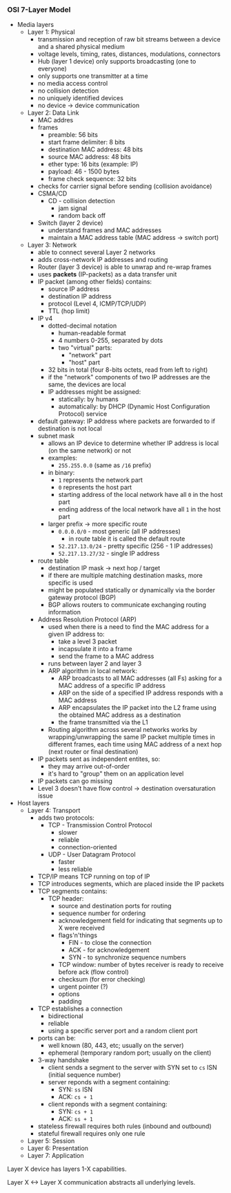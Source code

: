 ### OSI 7-Layer Model

- Media layers
  - Layer 1: Physical
    - transmission and reception of raw bit streams between a device and a shared physical medium
    - voltage levels, timing, rates, distances, modulations, connectors
    - Hub (layer 1 device) only supports broadcasting (one to everyone)
    - only supports one transmitter at a time
    - no media access control
    - no collision detection
    - no uniquely identified devices
    - no device -> device communication
  - Layer 2: Data Link
    - MAC addres
    - frames
      - preamble: 56 bits
      - start frame delimiter: 8 bits
      - destination MAC address: 48 bits
      - source MAC address: 48 bits
      - ether type: 16 bits (example: IP)
      - payload: 46 - 1500 bytes
      - frame check sequence: 32 bits
    - checks for carrier signal before sending (collision avoidance)
    - CSMA/CD
      - CD - collision detection
        - jam signal
        - random back off
    - Switch (layer 2 device)
      - understand frames and MAC addresses
      - maintain a MAC address table (MAC address -> switch port)
  - Layer 3: Network
    - able to connect several Layer 2 networks
    - adds cross-network IP addresses and routing
    - Router (layer 3 device) is able to unwrap and re-wrap frames
    - uses **packets** (IP-packets) as a data transfer unit
    - IP packet (among other fields) contains:
      - source IP address
      - destination IP address
      - protocol (Level 4, ICMP/TCP/UDP)
      - TTL (hop limit)
    - IP v4
      - dotted-decimal notation
        - human-readable format
        - 4 numbers 0-255, separated by dots
        - two "virtual" parts:
          - "network" part
          - "host" part
      - 32 bits in total (four 8-bits octets, read from left to right)
      - if the "network" components of two IP addresses are the same, the devices are local
      - IP addresses might be assigned:
        - statically: by humans
        - automatically: by DHCP (Dynamic Host Configuration Protocol) service
    - default gateway: IP address where packets are forwarded to if destination is not local
    - subnet mask
      - allows an IP device to determine whether IP address is local (on the same network) or not
      - examples:
        - `255.255.0.0` (same as `/16` prefix)
      - in binary:
        - `1` represents the network part
        - `0` represents the host part
        - starting address of the local network have all `0` in the host part
        - ending address of the local network have all `1` in the host part
      - larger prefix -> more specific route
        - `0.0.0.0/0` - most generic (all IP addresses)
          - in route table it is called the default route
        - `52.217.13.0/24` - pretty specific (256 - 1 IP addresses)
        - `52.217.13.27/32` - single IP address
    - route table
      - destination IP mask -> next hop / target
      - if there are multiple matching destination masks, more specific is used
      - might be populated statically or dynamically via the border gateway protocol (BGP)
      - BGP allows routers to communicate exchanging routing information
    - Address Resolution Protocol (ARP)
      - used when there is a need to find the MAC address for a given IP address to:
        - take a level 3 packet
        - incapsulate it into a frame
        - send the frame to a MAC address
      - runs between layer 2 and layer 3
      - ARP algorithm in local network:
        - ARP broadcasts to all MAC addresses (all Fs) asking for a MAC address of a specific IP address
        - ARP on the side of a specified IP address responds with a MAC address
        - ARP encapsulates the IP packet into the L2 frame using the obtained MAC address as a destination
        - the frame transmitted via the L1
      - Routing algorithm across several networks works by wrapping/unwrapping the same IP packet multiple times in different frames, each time using MAC address of a next hop (next router or final destination)
    - IP packets sent as independent entites, so:
      - they may arrive out-of-order
      - it's hard to "group" them on an application level
    - IP packets can go missing
    - Level 3 doesn't have flow control -> destination oversaturation issue
- Host layers
  - Layer 4: Transport
    - adds two protocols:
      - TCP - Transmission Control Protocol
        - slower
        - reliable
        - connection-oriented
      - UDP - User Datagram Protocol
        - faster
        - less reliable
    - TCP/IP means TCP running on top of IP
    - TCP introduces segments, which are placed inside the IP packets
    - TCP segments contains:
      - TCP header:
        - source and destination ports for routing
        - sequence number for ordering
        - acknowledgement field for indicating that segments up to X were received
        - flags'n'things
          - FIN - to close the connection
          - ACK - for acknowledgement
          - SYN - to synchronize sequence numbers
        - TCP window: number of bytes receiver is ready to receive before ack (flow control)
        - checksum (for error checking)
        - urgent pointer (?)
        - options
        - padding
    - TCP establishes a connection
      - bidirectional
      - reliable
      - using a specific server port and a random client port
    - ports can be:
      - well known (80, 443, etc; usually on the server)
      - ephemeral (temporary random port; usually on the client)
    - 3-way handshake
      - client sends a segment to the server with SYN set to `cs` ISN (initial sequence number)
      - server reponds with a segment containing:
        - SYN: `ss` ISN
        - ACK: `cs + 1`
      - client reponds with a segment containing:
        - SYN: `cs + 1`
        - ACK: `ss + 1`
    - stateless firewall requires both rules (inbound and outbound)
    - stateful firewall requires only one rule
  - Layer 5: Session
  - Layer 6: Presentation
  - Layer 7: Application

Layer X device has layers 1-X capabilities.

Layer X <-> Layer X communication abstracts all underlying levels.
